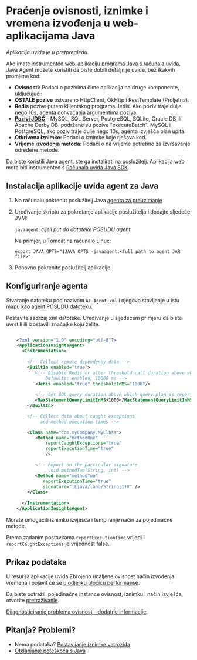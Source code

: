 <properties 
    pageTitle="Praćenje ovisnosti, iznimke i vremena izvođenja u web-aplikacijama Java" 
    description="Prošireni nadzor Java web-mjesta pomoću aplikacije uvida" 
    services="application-insights" 
    documentationCenter="java"
    authors="alancameronwills" 
    manager="douge"/>

<tags 
    ms.service="application-insights" 
    ms.workload="tbd" 
    ms.tgt_pltfrm="ibiza" 
    ms.devlang="na" 
    ms.topic="article" 
    ms.date="08/24/2016" 
    ms.author="awills"/>
 
# <a name="monitor-dependencies-exceptions-and-execution-times-in-java-web-apps"></a>Praćenje ovisnosti, iznimke i vremena izvođenja u web-aplikacijama Java

*Aplikacija uvida je u pretpregledu.*

Ako imate [instrumented web-aplikaciju programa Java s računala uvida][java], Java Agent možete koristiti da biste dobili detaljnije uvide, bez ikakvih promjena kod:


* **Ovisnosti:** Podaci o pozivima čime aplikacija na druge komponente, uključujući:
 * **OSTALE pozive** ostvareno HttpClient, OkHttp i RestTemplate (Proljetna).
 * **Redis** pozive putem klijentskog programa Jedis. Ako poziv traje dulje nego 10s, agenta dohvaćanja argumentima poziva.
 * **[Pozivi JDBC](http://docs.oracle.com/javase/7/docs/technotes/guides/jdbc/)** - MySQL, SQL Server, PostgreSQL, SQLite, Oracle DB ili Apache Derby DB. podržane su pozive "executeBatch". MySQL i PostgreSQL, ako poziv traje dulje nego 10s, agenta izvješća plan upita. 
* **Otkrivena iznimke:** Podaci o iznimke koje rješava kod.
* **Vrijeme izvođenja metoda:** Podaci o na vrijeme potrebno za izvršavanje određene metode.

Da biste koristili Java agent, ste ga instalirati na poslužitelj. Aplikacija web mora biti instrumented s [Računala uvida Java SDK][java].

## <a name="install-the-application-insights-agent-for-java"></a>Instalacija aplikacije uvida agent za Java

1. Na računalu pokrenut poslužitelj Java [agenta za preuzimanje](https://aka.ms/aijavasdk).
2. Uređivanje skriptu za pokretanje aplikacije poslužitelja i dodajte sljedeće JVM:

    `javaagent:`*cijeli put do datoteke POSUDU agent*

    Na primjer, u Tomcat na računalo Linux:

    `export JAVA_OPTS="$JAVA_OPTS -javaagent:<full path to agent JAR file>"`


3. Ponovno pokrenite poslužitelj aplikacije.

## <a name="configure-the-agent"></a>Konfiguriranje agenta

Stvaranje datoteku pod nazivom `AI-Agent.xml` i njegovo stavljanje u istu mapu kao agent POSUDU datoteku.

Postavite sadržaj xml datoteke. Uređivanje u sljedećem primjeru da biste uvrstili ili izostavili značajke koju želite. 

```XML

    <?xml version="1.0" encoding="utf-8"?>
    <ApplicationInsightsAgent>
      <Instrumentation>
        
        <!-- Collect remote dependency data -->
        <BuiltIn enabled="true">
           <!-- Disable Redis or alter threshold call duration above which arguments are sent.
               Defaults: enabled, 10000 ms -->
           <Jedis enabled="true" thresholdInMS="1000"/>
           
           <!-- Set SQL query duration above which query plan is reported (MySQL, PostgreSQL). Default is 10000 ms. -->
           <MaxStatementQueryLimitInMS>1000</MaxStatementQueryLimitInMS>
        </BuiltIn>

        <!-- Collect data about caught exceptions 
             and method execution times -->

        <Class name="com.myCompany.MyClass">
           <Method name="methodOne" 
               reportCaughtExceptions="true"
               reportExecutionTime="true"
               />

           <!-- Report on the particular signature
                void methodTwo(String, int) -->
           <Method name="methodTwo"
              reportExecutionTime="true"
              signature="(Ljava/lang/String;I)V" />
        </Class>
        
      </Instrumentation>
    </ApplicationInsightsAgent>

```

Morate omogućiti iznimku izvješća i tempiranje način za pojedinačne metode.

Prema zadanim postavkama `reportExecutionTime` vrijedi i `reportCaughtExceptions` je vrijednost false.

## <a name="view-the-data"></a>Prikaz podataka

U resursa aplikacije uvida Zbrojeno udaljene ovisnost način izvođenja vremena i pojavit će se [u odjeljku pločicu performanse][metrics]. 

Da biste potražili pojedinačne instance ovisnost, iznimku i način izvješća, otvorite [pretraživanje][diagnostic]. 

[Dijagnosticiranje problema ovisnost – dodatne informacije](app-insights-dependencies.md#diagnosis).



## <a name="questions-problems"></a>Pitanja? Problemi?

* Nema podataka? [Postavljanje iznimke vatrozida](app-insights-ip-addresses.md)
* [Otklanjanje poteškoća s Java](app-insights-java-troubleshoot.md)



<!--Link references-->

[api]: app-insights-api-custom-events-metrics.md
[apiexceptions]: app-insights-api-custom-events-metrics.md#track-exception
[availability]: app-insights-monitor-web-app-availability.md
[diagnostic]: app-insights-diagnostic-search.md
[eclipse]: app-insights-java-eclipse.md
[java]: app-insights-java-get-started.md
[javalogs]: app-insights-java-trace-logs.md
[metrics]: app-insights-metrics-explorer.md
[usage]: app-insights-web-track-usage.md

 

